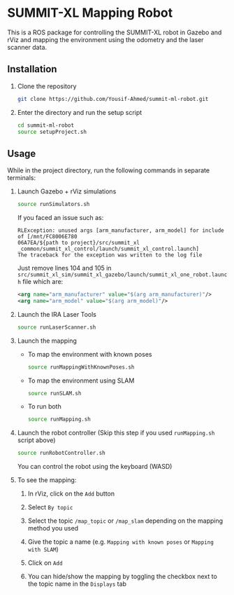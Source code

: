 # SUMMIT-XL Mapping Robot

This is a ROS package for controlling the SUMMIT-XL robot in Gazebo and rViz and mapping the environment using the odometry and the laser scanner data.

## Installation

1. Clone the repository

    ```bash
    git clone https://github.com/Yousif-Ahmed/summit-ml-robot.git
    ```

2. Enter the directory and run the setup script

    ```bash
    cd summit-ml-robot
    source setupProject.sh
    ```

## Usage

While in the project directory, run the following commands in separate terminals:

1. Launch Gazebo + rViz simulations

    ```bash
    source runSimulators.sh
    ```

    If you faced an issue such as:

    ```text
    RLException: unused args [arm_manufacturer, arm_model] for include of [/mnt/FC8006E780
    06A7EA/${path to project}/src/summit_xl
    _common/summit_xl_control/launch/summit_xl_control.launch]
    The traceback for the exception was written to the log file
    ```

    Just remove lines 104 and 105 in `src/summit_xl_sim/summit_xl_gazebo/launch/summit_xl_one_robot.launch` file which are:

    ```xml
    <arg name="arm_manufacturer" value="$(arg arm_manufacturer)"/>
    <arg name="arm_model" value="$(arg arm_model)"/>
    ```

2. Launch the IRA Laser Tools

    ```bash
    source runLaserScanner.sh
    ```

3. Launch the mapping

    - To map the environment with known poses

        ```bash
        source runMappingWithKnownPoses.sh
        ```

    - To map the environment using SLAM

        ```bash
        source runSLAM.sh
        ```

    - To run both

        ```bash
        source runMapping.sh
        ```

4. Launch the robot controller (Skip this step if you used `runMapping.sh` script above)

    ```bash
    source runRobotController.sh
    ```

    You can control the robot using the keyboard (WASD)

5. To see the mapping:

    1. In rViz, click on the `Add` button

    2. Select `By topic`

    3. Select the topic `/map_topic` or `/map_slam` depending on the mapping method you used

    4. Give the topic a name (e.g. `Mapping with known poses` or `Mapping with SLAM`)

    5. Click on `Add`

    6. You can hide/show the mapping by toggling the checkbox next to the topic name in the `Displays` tab
